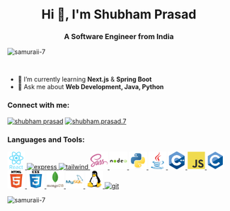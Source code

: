 <h1 style={color: #fff} align="center">Hi 👋, I'm Shubham Prasad</h1>
<h3 align="center">A Software Engineer from India</h3>

<p align="left">
    <img
        src="https://komarev.com/ghpvc/?username=samuraii-7&label=Profile%20views&color=0e75b6&style=flat"
        alt="samuraii-7"
    />
</p>

<p align="left">
    <a href="https://twitter.com/" target="blank"
        ><img
            src="https://img.shields.io/twitter/follow/?logo=twitter&style=for-the-badge"
            alt=""
    /></a>
</p>

- 🌱 I’m currently learning **Next.js** & **Spring Boot**
- 💬 Ask me about **Web Development, Java, Python**

<h3 align="left">Connect with me:</h3>
<p align="left">
    <a
        href="https://www.linkedin.com/in/shubham-prasad-7b486b185/"
        target="blank"
        ><img
            align="center"
            src="https://raw.githubusercontent.com/rahuldkjain/github-profile-readme-generator/master/src/images/icons/Social/linked-in-alt.svg"
            alt="shubham prasad"
            height="30"
            width="40"
    /></a>
    <a href="https://instagram.com/shubham.prasad.7" target="blank"
        ><img
            align="center"
            src="https://raw.githubusercontent.com/rahuldkjain/github-profile-readme-generator/master/src/images/icons/Social/instagram.svg"
            alt="shubham.prasad.7"
            height="30"
            width="40"
    /></a>
</p>

<h3 align="left">Languages and Tools:</h3>
<p align="left">
    <!-- react -->
    <a href="https://reactjs.org/" target="_blank" rel="noreferrer">
        <img
            src="https://raw.githubusercontent.com/devicons/devicon/master/icons/react/react-original-wordmark.svg"
            alt="react"
            width="40"
            height="40"
        />
    </a>
    <!-- expressjs  -->
    <!-- src="https://raw.githubusercontent.com/devicons/devicon/master/icons/express/express-original-wordmark.svg" -->
    <a href="https://expressjs.com" target="_blank" rel="noreferrer">
        <img
            src="https://user-images.githubusercontent.com/25181517/183859966-a3462d8d-1bc7-4880-b353-e2cbed900ed6.png"
            alt="express"
            width="40"
            height="40"
        />
    </a>
    <!-- tailwind -->
    <a href="https://tailwindcss.com/" target="_blank" rel="noreferrer">
        <img
            src="https://www.vectorlogo.zone/logos/tailwindcss/tailwindcss-icon.svg"
            alt="tailwind"
            width="40"
            height="40"
        />
    </a>
    <!-- sass -->
    <a href="https://sass-lang.com" target="_blank" rel="noreferrer">
        <img
            src="https://raw.githubusercontent.com/devicons/devicon/master/icons/sass/sass-original.svg"
            alt="sass"
            width="40"
            height="40"
        />
    </a>
    <!-- nodejs -->
    <a href="https://nodejs.org" target="_blank" rel="noreferrer">
        <img
            src="https://raw.githubusercontent.com/devicons/devicon/master/icons/nodejs/nodejs-original-wordmark.svg"
            alt="nodejs"
            width="40"
            height="40"
        />
    </a>
    <!-- Python -->
    <a href="https://www.python.org" target="_blank" rel="noreferrer">
        <img
            src="https://raw.githubusercontent.com/devicons/devicon/master/icons/python/python-original.svg"
            alt="python"
            width="40"
            height="40"
        />
    </a>
    <!-- java -->
    <a href="https://www.java.com" target="_blank" rel="noreferrer">
        <img
            src="https://raw.githubusercontent.com/devicons/devicon/master/icons/java/java-original.svg"
            alt="java"
            width="40"
            height="40"
        />
    </a>
    <!-- cpp  -->
    <a href="https://www.w3schools.com/cpp/" target="_blank" rel="noreferrer">
        <img
            src="https://raw.githubusercontent.com/devicons/devicon/master/icons/cplusplus/cplusplus-original.svg"
            alt="cplusplus"
            width="40"
            height="40"
        />
    </a>
    <!-- javascript -->
    <a
        href="https://developer.mozilla.org/en-US/docs/Web/JavaScript"
        target="_blank"
        rel="noreferrer"
    >
        <img
            src="https://raw.githubusercontent.com/devicons/devicon/master/icons/javascript/javascript-original.svg"
            alt="javascript"
            width="40"
            height="40"
        />
    </a>
    <!-- c  -->
    <a href="https://www.cprogramming.com/" target="_blank" rel="noreferrer">
        <img
            src="https://raw.githubusercontent.com/devicons/devicon/master/icons/c/c-original.svg"
            alt="c"
            width="40"
            height="40"
        />
    </a>
    <!-- html  -->
    <a href="https://www.w3.org/html/" target="_blank" rel="noreferrer">
        <img
            src="https://raw.githubusercontent.com/devicons/devicon/master/icons/html5/html5-original-wordmark.svg"
            alt="html5"
            width="40"
            height="40"
        />
    </a>
    <!-- css  -->
    <a href="https://www.w3schools.com/css/" target="_blank" rel="noreferrer">
        <img
            src="https://raw.githubusercontent.com/devicons/devicon/master/icons/css3/css3-original-wordmark.svg"
            alt="css3"
            width="40"
            height="40"
        />
    </a>
    <!-- mongodb -->
    <a href="https://www.mongodb.com/" target="_blank" rel="noreferrer">
        <img
            src="https://raw.githubusercontent.com/devicons/devicon/master/icons/mongodb/mongodb-original-wordmark.svg"
            alt="mongodb"
            width="40"
            height="40"
        />
    </a>
    <!-- mysql -->
    <a href="https://www.mysql.com/" target="_blank" rel="noreferrer">
        <img
            src="https://raw.githubusercontent.com/devicons/devicon/master/icons/mysql/mysql-original-wordmark.svg"
            alt="mysql"
            width="40"
            height="40"
        />
    </a>
    <!-- linux -->
    <a href="https://www.linux.org/" target="_blank" rel="noreferrer">
        <img
            src="https://raw.githubusercontent.com/devicons/devicon/master/icons/linux/linux-original.svg"
            alt="linux"
            width="40"
            height="40"
        />
    </a>
    <!-- git  -->
    <a href="https://git-scm.com/" target="_blank" rel="noreferrer">
        <img
            src="https://www.vectorlogo.zone/logos/git-scm/git-scm-icon.svg"
            alt="git"
            width="40"
            height="40"
        />
    </a>
</p>

<!-- <p><img align="left" src="https://github-readme-stats.vercel.app/api/top-langs?username=samuraii-7&show_icons=true&locale=en&layout=compact" alt="samuraii-7" /></p> -->

<!-- <p>&nbsp;<img align="center" src="https://github-readme-stats.vercel.app/api?username=samuraii-7&show_icons=true&locale=en" alt="samuraii-7" /></p> -->

<p>
    <img
        align="center"
        src="https://github-readme-streak-stats.herokuapp.com/?user=samuraii-7&"
        alt="samuraii-7"
    />
</p>
